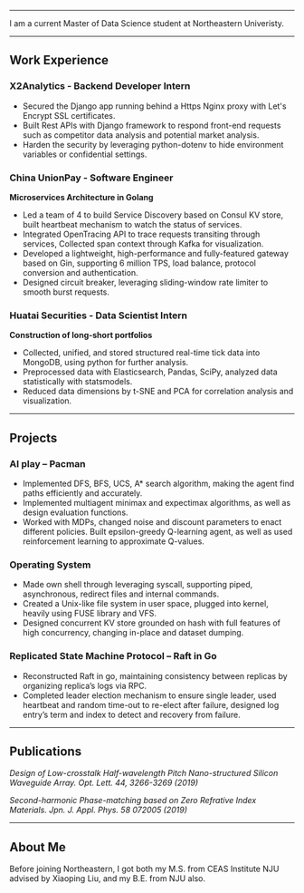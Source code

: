 
---
I am a current Master of Data Science student at Northeastern Univeristy.

---
## **Work Experience**

### **X2Analytics - Backend Developer Intern**
+ Secured the Django app running behind a Https Nginx proxy with Let's Encrypt SSL certificates.
+ Built Rest APIs with Django framework to respond front-end requests such as competitor data analysis and potential market analysis.
+ Harden the security by leveraging python-dotenv to hide environment variables or confidential settings.

### **China UnionPay - Software Engineer**
**Microservices Architecture in Golang**
+ Led a team of 4 to build Service Discovery based on Consul KV store, built heartbeat mechanism to watch the status of services.
+ Integrated OpenTracing API to trace requests transiting through services, Collected span context through Kafka for visualization.
+ Developed a lightweight, high-performance and fully-featured gateway based on Gin, supporting 6 million TPS, load balance, protocol conversion and authentication.
+ Designed circuit breaker, leveraging sliding-window rate limiter to smooth burst requests.

### **Huatai Securities - Data Scientist Intern**
**Construction of long-short portfolios**
+ Collected, unified, and stored structured real-time tick data into MongoDB, using python for further analysis.
+ Preprocessed data with Elasticsearch, Pandas, SciPy, analyzed data statistically with statsmodels.
+ Reduced data dimensions by t-SNE and PCA for correlation analysis and visualization.

---
## **Projects**

### **AI play – Pacman**
+ Implemented DFS, BFS, UCS, A* search algorithm, making the agent find paths efficiently and accurately.
+ Implemented multiagent minimax and expectimax algorithms, as well as design evaluation functions.
+ Worked with MDPs, changed noise and discount parameters to enact different policies. Built epsilon-greedy Q-learning agent, as well as used reinforcement learning to approximate Q-values.

### **Operating System**
+ Made own shell through leveraging syscall, supporting piped, asynchronous, redirect files and internal commands.
+ Created a Unix-like file system in user space, plugged into kernel, heavily using FUSE library and VFS.
+ Designed concurrent KV store grounded on hash with full features of high concurrency, changing in-place and dataset dumping.

### **Replicated State Machine Protocol – Raft in Go**
+ Reconstructed Raft in go, maintaining consistency between replicas by organizing replica’s logs via RPC. 
+ Completed leader election mechanism to ensure single leader, used heartbeat and random time-out to re-elect after failure, designed log entry’s term and index to detect and recovery from failure.
---
## **Publications**
*Design of Low-crosstalk Half-wavelength Pitch Nano-structured Silicon Waveguide Array. Opt. Lett. 44, 3266-3269 (2019)*

*Second-harmonic Phase-matching based on Zero Refrative Index Materials. Jpn. J. Appl. Phys. 58 072005 (2019)*

---
## **About Me**
Before joining Northeastern, I got both my M.S. from CEAS Institute NJU advised by Xiaoping Liu, and my B.E. from NJU also.


